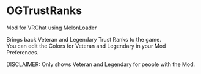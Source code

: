 # OGTrustRanks
Mod for VRChat using MelonLoader

Brings back Veteran and Legendary Trust Ranks to the game.  
You can edit the Colors for Veteran and Legendary in your Mod Preferences.

DISCLAIMER: Only shows Veteran and Legendary for people with the Mod.
